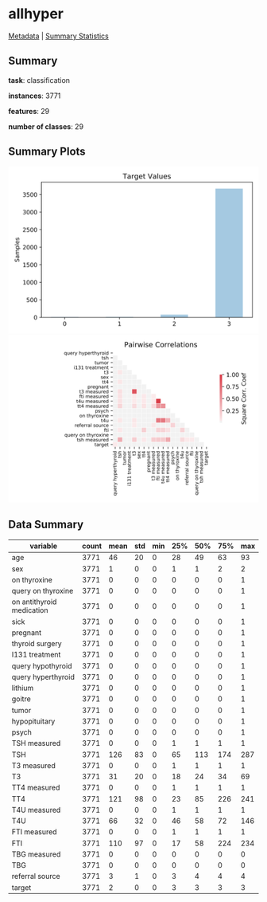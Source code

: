 # allhyper

[Metadata](metadata.yaml) | [Summary Statistics](summary_stats.csv)

## Summary

**task**: classification

**instances**: 3771

**features**: 29

**number of classes**: 29

## Summary Plots

![Labels](label.svg)
![Corr](corr.svg)

## Data Summary

|	variable	|	count	|	mean	|	std	|	min	|	25%	|	50%	|	75%	|	max|
| --- | --- | --- | --- | --- | --- | --- | --- | --- |
|	age	|	3771	|	46	|	20	|	0	|	28	|	49	|	63	|	93
|	sex	|	3771	|	1	|	0	|	0	|	1	|	1	|	2	|	2
|	on thyroxine	|	3771	|	0	|	0	|	0	|	0	|	0	|	0	|	1
|	query on thyroxine	|	3771	|	0	|	0	|	0	|	0	|	0	|	0	|	1
|	on antithyroid medication	|	3771	|	0	|	0	|	0	|	0	|	0	|	0	|	1
|	sick	|	3771	|	0	|	0	|	0	|	0	|	0	|	0	|	1
|	pregnant	|	3771	|	0	|	0	|	0	|	0	|	0	|	0	|	1
|	thyroid surgery	|	3771	|	0	|	0	|	0	|	0	|	0	|	0	|	1
|	I131 treatment	|	3771	|	0	|	0	|	0	|	0	|	0	|	0	|	1
|	query hypothyroid	|	3771	|	0	|	0	|	0	|	0	|	0	|	0	|	1
|	query hyperthyroid	|	3771	|	0	|	0	|	0	|	0	|	0	|	0	|	1
|	lithium	|	3771	|	0	|	0	|	0	|	0	|	0	|	0	|	1
|	goitre	|	3771	|	0	|	0	|	0	|	0	|	0	|	0	|	1
|	tumor	|	3771	|	0	|	0	|	0	|	0	|	0	|	0	|	1
|	hypopituitary	|	3771	|	0	|	0	|	0	|	0	|	0	|	0	|	1
|	psych	|	3771	|	0	|	0	|	0	|	0	|	0	|	0	|	1
|	TSH measured	|	3771	|	0	|	0	|	0	|	1	|	1	|	1	|	1
|	TSH	|	3771	|	126	|	83	|	0	|	65	|	113	|	174	|	287
|	T3 measured	|	3771	|	0	|	0	|	0	|	1	|	1	|	1	|	1
|	T3	|	3771	|	31	|	20	|	0	|	18	|	24	|	34	|	69
|	TT4 measured	|	3771	|	0	|	0	|	0	|	1	|	1	|	1	|	1
|	TT4	|	3771	|	121	|	98	|	0	|	23	|	85	|	226	|	241
|	T4U measured	|	3771	|	0	|	0	|	0	|	1	|	1	|	1	|	1
|	T4U	|	3771	|	66	|	32	|	0	|	46	|	58	|	72	|	146
|	FTI measured	|	3771	|	0	|	0	|	0	|	1	|	1	|	1	|	1
|	FTI	|	3771	|	110	|	97	|	0	|	17	|	58	|	224	|	234
|	TBG measured	|	3771	|	0	|	0	|	0	|	0	|	0	|	0	|	0
|	TBG	|	3771	|	0	|	0	|	0	|	0	|	0	|	0	|	0
|	referral source	|	3771	|	3	|	1	|	0	|	3	|	4	|	4	|	4
|	target	|	3771	|	2	|	0	|	0	|	3	|	3	|	3	|	3
